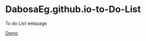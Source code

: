 # DabosaEg.github.io-to-Do-List
To do List webpage

<a href="https://dabosaeg.github.io/DabosaEg.github.io-to-Do-List/" target="_blank">Demo</a>
